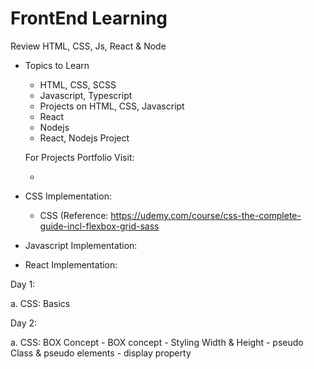 # FrontEnd Learning

Review HTML, CSS, Js, React & Node

- Topics to Learn

  - HTML, CSS, SCSS
  - Javascript, Typescript
  - Projects on HTML, CSS, Javascript
  - React
  - Nodejs
  - React, Nodejs Project

  For Projects Portfolio Visit:

  -

- CSS Implementation:
  - CSS (Reference: https://udemy.com/course/css-the-complete-guide-incl-flexbox-grid-sass
- Javascript Implementation:

- React Implementation:

Day 1:

a. CSS: Basics

Day 2: 

a. CSS: BOX Concept
    - BOX concept
    - Styling Width & Height
    - pseudo Class & pseudo elements
    - display property

